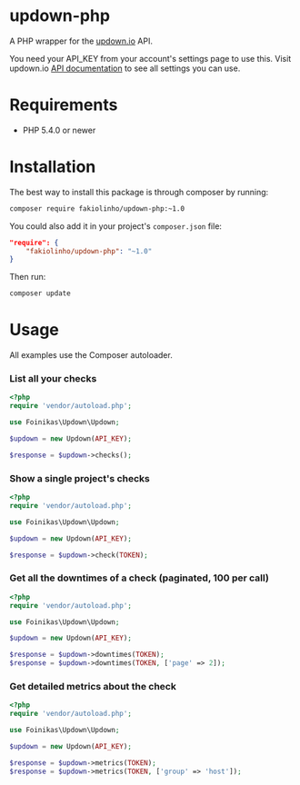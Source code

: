 # updown-php

A PHP wrapper for the [updown.io](https://updown.io/) API.

You need your API_KEY from your account's settings page to use this. Visit updown.io [API documentation](https://updown.io/api) to see all settings you can use.

# Requirements

- PHP 5.4.0 or newer

# Installation

The best way to install this package is through composer by running:

```bash
composer require fakiolinho/updown-php:~1.0
```

You could also add it in your project's `composer.json` file:

```json
"require": {
	"fakiolinho/updown-php": "~1.0"
}
```

Then run:

```bash
composer update
```

# Usage

All examples use the Composer autoloader.

### List all your checks

```php
<?php
require 'vendor/autoload.php';

use Foinikas\Updown\Updown;

$updown = new Updown(API_KEY);

$response = $updown->checks();
```

### Show a single project's checks

```php
<?php
require 'vendor/autoload.php';

use Foinikas\Updown\Updown;

$updown = new Updown(API_KEY);

$response = $updown->check(TOKEN);
```

### Get all the downtimes of a check (paginated, 100 per call)

```php
<?php
require 'vendor/autoload.php';

use Foinikas\Updown\Updown;

$updown = new Updown(API_KEY);

$response = $updown->downtimes(TOKEN);
$response = $updown->downtimes(TOKEN, ['page' => 2]);
```

### Get detailed metrics about the check

```php
<?php
require 'vendor/autoload.php';

use Foinikas\Updown\Updown;

$updown = new Updown(API_KEY);

$response = $updown->metrics(TOKEN);
$response = $updown->metrics(TOKEN, ['group' => 'host']);
```
